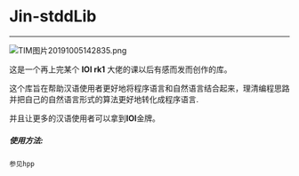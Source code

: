 # Jin-stddLib

---

![TIM图片20191005142835.png](https://i.loli.net/2019/10/05/4lz5By8inQUvSmt.png)

这是一个再上完某个 **IOI rk1** 大佬的课以后有感而发而创作的库。

这个库旨在帮助汉语使用者更好地将程序语言和自然语言结合起来，理清编程思路并把自己的自然语言形式的算法更好地转化成程序语言.

并且让更多的汉语使用者可以拿到**IOI**金牌。

##### 使用方法: 
```
参见hpp
```